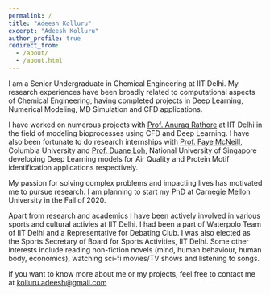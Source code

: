 ```yaml
---
permalink: /
title: "Adeesh Kolluru"
excerpt: "Adeesh Kolluru"
author_profile: true
redirect_from: 
  - /about/
  - /about.html
---
```


I am a Senior Undergraduate in Chemical Engineering at IIT Delhi. My research experiences have been broadly related to computational aspects of Chemical Engineering, having completed projects in Deep Learning, Numerical Modeling, MD Simulation and CFD applications. 

I have worked on numerous projects with [Prof. Anurag Rathore](http://www.biotechcmz.com/biosketch) at IIT Delhi in the field of modeling bioprocesses using CFD and Deep Learning. I have also been fortunate to do research internships with [Prof. Faye McNeill](http://mcneill-lab.org/v-faye-mcneill/), Columbia University and [Prof. Duane Loh](http://blog.nus.edu.sg/duaneloh/), National University of Singapore developing Deep Learning models for Air Quality and Protein Motif identification applications respectively.

My passion for solving complex problems and impacting lives has motivated me to pursue research. I am planning to start my PhD at Carnegie Mellon University in the Fall of 2020.

Apart from research and academics I have been actively involved in various sports and cultural activies at IIT Delhi. I had been a part of Waterpolo Team of IIT Delhi and a Representative for Debating Club. I was also elected as the Sports Secretary of Board for Sports Activities, IIT Delhi. Some other interests include reading non-fiction novels (mind, human behaviour, human body, economics), watching sci-fi movies/TV shows and listening to songs.   

If you want to know more about me or my projects, feel free to contact me at kolluru.adeesh@gmail.com



